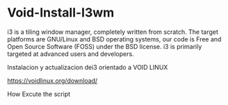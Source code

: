 # Void-Install-I3wm

i3 is a tiling window manager, completely written from scratch. The target platforms are GNU/Linux and BSD operating systems, our code is Free and Open Source Software (FOSS) under the BSD license. i3 is primarily targeted at advanced users and developers. 

Instalacion y actualizacion dei3 orientado a VOID LINUX 

https://voidlinux.org/download/

How Excute the script
